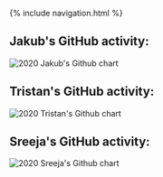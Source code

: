 {% include navigation.html %}

## Jakub's GitHub activity:
<img src="http://ghchart.rshah.org/JakubPonulak" alt="2020 Jakub's Github chart" />

## Tristan's GitHub activity:
<img src="http://ghchart.rshah.org/TristanCopley" alt="2020 Tristan's Github chart" />

## Sreeja's GitHub activity:
<img src="http://ghchart.rshah.org/SreejaVad" alt="2020 Sreeja's Github chart" />

